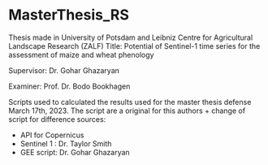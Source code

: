 # MasterThesis_RS

Thesis made in University of Potsdam and Leibniz Centre for Agricultural Landscape Research (ZALF)
Title: Potential of Sentinel-1 time series for the assessment of maize and wheat phenology

Supervisor:
Dr. Gohar Ghazaryan

Examiner:
Prof. Dr. Bodo Bookhagen


Scripts used to calculated the results used for the master thesis defense March 17th, 2023.
The script are a original for this authors + change of script for difference sources: 

- API for Copernicus
- Sentinel 1 : Dr. Taylor Smith
- GEE script: Dr. Gohar Ghazaryan
